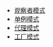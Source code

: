 
* [观察者模式](com/gin/pattern/observer/README.md)
* [单例模式](com/gin/pattern/singleton/README.md)
* [代理模式](com/gin/pattern/proxy/README.md)
* [工厂模式](com/gin/pattern/observer/README.md)